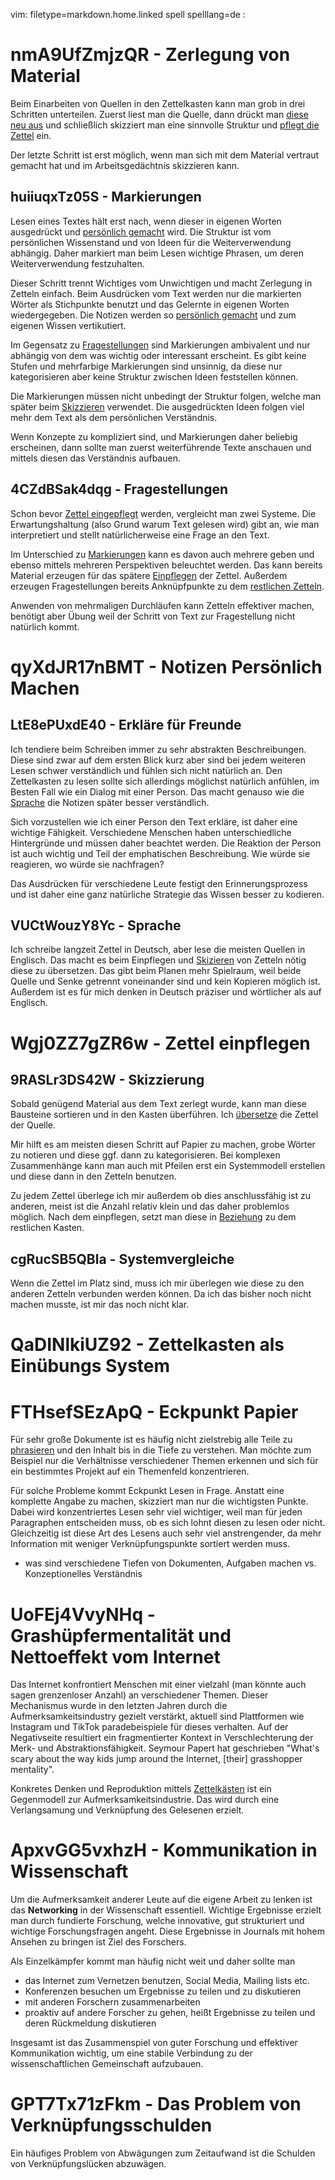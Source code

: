 vim: filetype=markdown.home.linked spell spelllang=de :

# nmA9UfZmjzQR - Zerlegung von Material

Beim Einarbeiten von Quellen in den Zettelkasten kann man grob in drei Schritten
unterteilen. Zuerst liest man die Quelle, dann drückt man [diese neu aus](@qyXdJR17nBMT) und
schließlich skizziert man eine sinnvolle Struktur und [pflegt die Zettel](@Wgj0ZZ7gZR6w) ein.

Der letzte Schritt ist erst möglich, wenn man sich mit dem Material vertraut
gemacht hat und im Arbeitsgedächtnis skizzieren kann.

## huiiuqxTz05S - Markierungen

Lesen eines Textes hält erst nach, wenn dieser in eigenen Worten ausgedrückt
und [persönlich gemacht](@qyXdJR17nBMT) wird. Die Struktur ist vom persönlichen Wissenstand und 
von Ideen für die Weiterverwendung abhängig. Daher markiert man beim Lesen 
wichtige Phrasen, um deren Weiterverwendung festzuhalten.

Dieser Schritt trennt Wichtiges vom Unwichtigen und macht Zerlegung in Zetteln
einfach. Beim Ausdrücken vom Text werden nur die markierten Wörter als
Stichpunkte benutzt und das Gelernte in eigenen Worten wiedergegeben. Die
Notizen werden so [persönlich gemacht](@qyXdJR17nBMT) und zum eigenen Wissen vertikutiert.

Im Gegensatz zu [Fragestellungen](@4CZdBSak4dqg) sind Markierungen ambivalent und nur abhängig
von dem was wichtig oder interessant erscheint. Es gibt keine Stufen und
mehrfarbige Markierungen sind unsinnig, da diese nur kategorisieren aber keine
Struktur zwischen Ideen feststellen können.

Die Markierungen müssen nicht unbedingt der Struktur folgen, welche man später
beim [Skizzieren](@9RASLr3DS42W) verwendet. Die ausgedrückten Ideen folgen viel
mehr dem Text als dem persönlichen Verständnis.

Wenn Konzepte zu kompliziert sind, und Markierungen daher beliebig erscheinen,
dann sollte man zuerst weiterführende Texte anschauen und mittels diesen das
Verständnis aufbauen.

## 4CZdBSak4dqg - Fragestellungen

Schon bevor [Zettel eingepflegt](@Wgj0ZZ7gZR6w) werden, vergleicht man zwei Systeme. Die 
Erwartungshaltung (also Grund warum Text gelesen wird) gibt an, wie man 
interpretiert und stellt natürlicherweise eine Frage an den Text.

Im Unterschied zu [Markierungen](@huiiuqxTz05S) kann es davon auch mehrere geben und ebenso 
mittels mehreren Perspektiven beleuchtet werden. Das kann bereits Material
erzeugen für das spätere [Einpflegen](@Wgj0ZZ7gZR6w) der Zettel. Außerdem erzeugen 
Fragestellungen bereits Anknüpfpunkte zu dem [restlichen Zetteln](@cgRucSB5QBla).

Anwenden von mehrmaligen Durchläufen kann Zetteln effektiver machen, benötigt
aber Übung weil der Schritt von Text zur Fragestellung nicht natürlich kommt.

# qyXdJR17nBMT - Notizen Persönlich Machen

## LtE8ePUxdE40 - Erkläre für Freunde

Ich tendiere beim Schreiben immer zu sehr abstrakten Beschreibungen. Diese 
sind zwar auf dem ersten Blick kurz aber sind bei jedem weiteren Lesen schwer
verständlich und fühlen sich nicht natürlich an. Den Zettelkasten zu lesen
sollte sich allerdings möglichst natürlich anfühlen, im Besten Fall wie ein
Dialog mit einer Person. Das macht genauso wie die [Sprache](@VUCtWouzY8Yc) die Notizen später 
besser verständlich.

Sich vorzustellen wie ich einer Person den Text erkläre, ist daher eine wichtige
Fähigkeit. Verschiedene Menschen haben unterschiedliche Hintergründe und müssen
daher beachtet werden. Die Reaktion der Person ist auch wichtig und Teil der
emphatischen Beschreibung. Wie würde sie reagieren, wo würde sie nachfragen?

Das Ausdrücken für verschiedene Leute festigt den Erinnerungsprozess und ist
daher eine ganz natürliche Strategie das Wissen besser zu kodieren.

## VUCtWouzY8Yc - Sprache

Ich schreibe langzeit Zettel in Deutsch, aber lese die meisten Quellen in
Englisch. Das macht es beim Einpflegen und [Skizieren](@Wgj0ZZ7gZR6w) von Zetteln nötig diese
zu übersetzen. Das gibt beim Planen mehr Spielraum, weil beide Quelle und Senke
getrennt voneinander sind und kein Kopieren möglich ist. Außerdem ist es für
mich denken in Deutsch präziser und wörtlicher als auf Englisch.

# Wgj0ZZ7gZR6w - Zettel einpflegen

## 9RASLr3DS42W - Skizzierung

Sobald genügend Material aus dem Text zerlegt wurde, kann man diese Bausteine
sortieren und in den Kasten überführen. Ich [übersetze](@VUCtWouzY8Yc) die Zettel der Quelle.

Mir hilft es am meisten diesen Schritt auf Papier zu machen, grobe Wörter zu
notieren und diese ggf. dann zu kategorisieren. Bei komplexen Zusammenhänge kann
man auch mit Pfeilen erst ein Systemmodell erstellen und diese dann in den
Zetteln benutzen.

Zu jedem Zettel überlege ich mir außerdem ob dies anschlussfähig ist zu anderen, 
meist ist die Anzahl relativ klein und das daher problemlos möglich. Nach dem
einpflegen, setzt man diese in [Beziehung](@cgRucSB5QBla) zu dem restlichen Kasten. 

## cgRucSB5QBla - Systemvergleiche

Wenn die Zettel im Platz sind, muss ich mir überlegen wie diese zu den anderen
Zetteln verbunden werden können. Da ich das bisher noch nicht machen musste, ist
mir das noch nicht klar. 


# QaDINlkiUZ92 - Zettelkasten als Einübungs System

# FTHsefSEzApQ - Eckpunkt Papier

Für sehr große Dokumente ist es häufig nicht zielstrebig alle Teile zu
[phrasieren](@nmA9UfZmjzQR) und den Inhalt bis in die Tiefe zu verstehen. Man möchte zum Beispiel 
nur die Verhältnisse verschiedener Themen erkennen und sich für ein bestimmtes
Projekt auf ein Themenfeld konzentrieren. 

Für solche Probleme kommt Eckpunkt Lesen in Frage. Anstatt eine komplette Angabe
zu machen, skizziert man nur die wichtigsten Punkte. Dabei wird konzentriertes
Lesen sehr viel wichtiger, weil man für jeden Paragraphen entscheiden muss, ob
es sich lohnt diesen zu lesen oder nicht. Gleichzeitig ist diese Art des Lesens
auch sehr viel anstrengender, da mehr Information mit weniger Verknüpfungspunkte
sortiert werden muss. 

 - was sind verschiedene Tiefen von Dokumenten, Aufgaben machen vs.
     Konzeptionelles Verständnis

# UoFEj4VvyNHq - Grashüpfermentalität und Nettoeffekt vom Internet

Das Internet konfrontiert Menschen mit einer vielzahl (man könnte auch sagen
grenzenloser Anzahl) an verschiedener Themen. Dieser Mechanismus wurde in den
letzten Jahren durch die Aufmerksamkeitsindustry gezielt verstärkt, aktuell sind
Plattformen wie Instagram und TikTok paradebeispiele für dieses verhalten. Auf
der Negativseite resultiert ein fragmentierter Kontext in Verschlechterung der
Merk- und Abstraktionsfähigkeit. Seymour Papert hat geschrieben "What's scary
about the way kids jump around the Internet, [their] grasshopper mentality".

Konkretes Denken und Reproduktion mittels [Zettelkästen](@QaDINlkiUZ92) ist ein
Gegenmodell zur Aufmerksamkeitsindustrie. Das wird durch eine Verlangsamung und
Verknüpfung des Gelesenen erzielt.

# ApxvGG5vxhzH - Kommunikation in Wissenschaft

Um die Aufmerksamkeit anderer Leute auf die eigene Arbeit zu lenken ist das
__Networking__ in der Wissenschaft essentiell. Wichtige Ergebnisse erzielt man
durch fundierte Forschung, welche innovative, gut strukturiert und wichtige
Forschungsfragen angeht. Diese Ergebnisse in Journals mit hohem Ansehen zu
bringen ist Ziel des Forschers.

Als Einzelkämpfer kommt man häufig nicht weit und daher sollte man
 - das Internet zum Vernetzen benutzen, Social Media, Mailing lists etc.
 - Konferenzen besuchen um Ergebnisse zu teilen und zu diskutieren
 - mit anderen Forschern zusammenarbeiten
 - proaktiv auf andere Forscher zu gehen, heißt Ergebnisse zu teilen und deren
     Rückmeldung diskutieren

Insgesamt ist das Zusammenspiel von guter Forschung und effektiver Kommunikation
wichtig, um eine stabile Verbindung zu der wissenschaftlichen Gemeinschaft
aufzubauen.

# GPT7Tx71zFkm - Das Problem von Verknüpfungsschulden

Ein häufiges Problem von Abwägungen zum Zeitaufwand ist die Schulden von
Verknüpfungslücken abzuwägen. 
